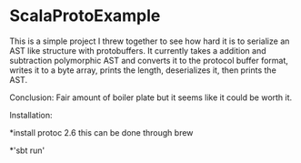 # ScalaProtoExample
This is a simple project I threw together to see how hard it is to serialize an AST like structure with protobuffers.  It currently takes a addition and subtraction polymorphic AST and converts it to the protocol buffer format, writes it to a byte array, prints the length, deserializes it, then prints the AST.

Conclusion: Fair amount of boiler plate but it seems like it could be worth it.

Installation:

*install protoc 2.6 this can be done through brew 

*'sbt run'
